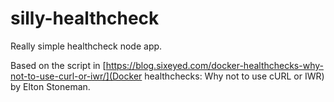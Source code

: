 # silly-healthcheck
Really simple healthcheck node app.

Based on the script in [https://blog.sixeyed.com/docker-healthchecks-why-not-to-use-curl-or-iwr/](Docker healthchecks: Why not to use cURL or IWR) by Elton Stoneman.
